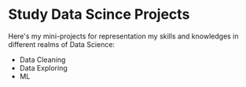 # Study Data Scince Projects
Here's my mini-projects for representation my skills and knowledges in different realms of Data Science:
- Data Cleaning
- Data Exploring
- ML
<br>
